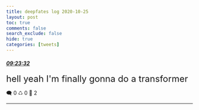 ```yaml
---
title: deepfates log 2020-10-25
layout: post
toc: true
comments: false
search_exclude: false
hide: true
categories: [tweets]
---
```



#### <a href = "https://twitter.com/deepfates/status/1320385511064817664">*09:23:32*</a>

<font size="5">hell yeah I'm finally gonna do a transformer</font>



🗨️ 0 ♺ 0 🤍  2   

---
    
            


